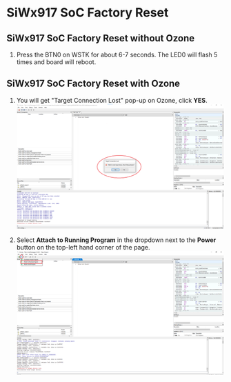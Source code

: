 # SiWx917 SoC Factory Reset

## SiWx917 SoC Factory Reset without Ozone

1. Press the BTN0 on WSTK for about 6-7 seconds. The LED0 will flash 5 times and board will reboot.

## SiWx917 SoC Factory Reset with Ozone

1. You will get "Target Connection Lost" pop-up on Ozone, click **YES**.
   ![Silicon Labs - SiWx917 SoC Ozone Target Connection Lost](./images/siwx917-soc-targetconnectionlost.png)

2. Select **Attach to Running Program** in the dropdown next to the **Power** button on the top-left hand corner of the page.
   ![Silicon Labs - SiWx917 SoC Ozone Target Connection Lost](./images/siwx917soc-attachtorunningprogram.png)

